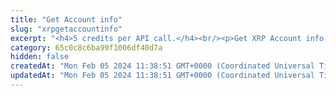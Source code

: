 ```yaml
---
title: "Get Account info"
slug: "xrpgetaccountinfo"
excerpt: "<h4>5 credits per API call.</h4><br/><p>Get XRP Account info.</p>"
category: 65c0c8c6ba99f1006df40d7a
hidden: false
createdAt: "Mon Feb 05 2024 11:38:51 GMT+0000 (Coordinated Universal Time)"
updatedAt: "Mon Feb 05 2024 11:38:51 GMT+0000 (Coordinated Universal Time)"
---
```

